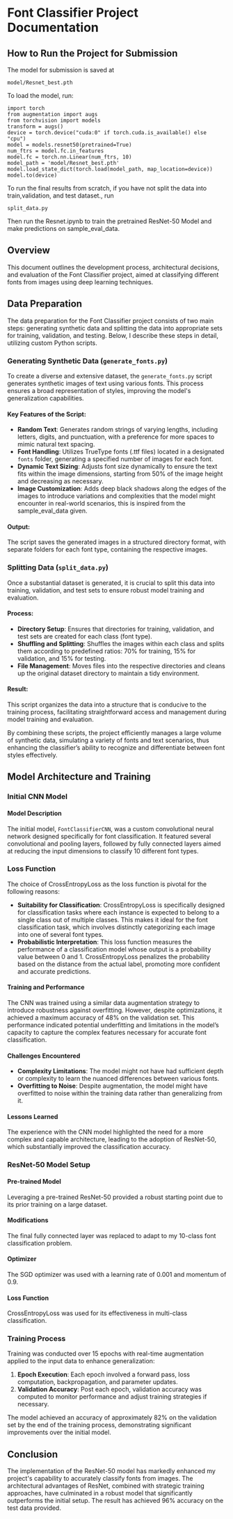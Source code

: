 # Font Classifier Project Documentation


## How to Run the Project for Submission

The model for submission is saved at 
```
model/Resnet_best.pth
```
To load the model, run:
```
import torch 
from augmentation import augs
from torchvision import models
transform = augs()
device = torch.device("cuda:0" if torch.cuda.is_available() else "cpu")
model = models.resnet50(pretrained=True)
num_ftrs = model.fc.in_features
model.fc = torch.nn.Linear(num_ftrs, 10)
model_path = 'model/Resnet_best.pth'
model.load_state_dict(torch.load(model_path, map_location=device))
model.to(device)
```

To run the final results from scratch, if you have not split the data into train,validation, and test dataset., run 
```
split_data.py
```
Then run the Resnet.ipynb to train the pretrained ResNet-50 Model and make predictions on sample_eval_data. 


## Overview
This document outlines the development process, architectural decisions, and evaluation of the Font Classifier project, aimed at classifying different fonts from images using deep learning techniques.

## Data Preparation

The data preparation for the Font Classifier project consists of two main steps: generating synthetic data and splitting the data into appropriate sets for training, validation, and testing. Below, I describe these steps in detail, utilizing custom Python scripts.

### Generating Synthetic Data (`generate_fonts.py`)


To create a diverse and extensive dataset, the `generate_fonts.py` script generates synthetic images of text using various fonts. This process ensures a broad representation of styles, improving the model's generalization capabilities.

#### Key Features of the Script:
- **Random Text**: Generates random strings of varying lengths, including letters, digits, and punctuation, with a preference for more spaces to mimic natural text spacing.
- **Font Handling**: Utilizes TrueType fonts (.ttf files) located in a designated `fonts` folder, generating a specified number of images for each font.
- **Dynamic Text Sizing**: Adjusts font size dynamically to ensure the text fits within the image dimensions, starting from 50% of the image height and decreasing as necessary.
- **Image Customization**: Adds deep black shadows along the edges of the images to introduce variations and complexities that the model might encounter in real-world scenarios, this is inspired from the sample_eval_data given. 


#### Output:
The script saves the generated images in a structured directory format, with separate folders for each font type, containing the respective images.

### Splitting Data (`split_data.py`)

Once a substantial dataset is generated, it is crucial to split this data into training, validation, and test sets to ensure robust model training and evaluation.

#### Process:
- **Directory Setup**: Ensures that directories for training, validation, and test sets are created for each class (font type).
- **Shuffling and Splitting**: Shuffles the images within each class and splits them according to predefined ratios: 70% for training, 15% for validation, and 15% for testing.
- **File Management**: Moves files into the respective directories and cleans up the original dataset directory to maintain a tidy environment.

#### Result:
This script organizes the data into a structure that is conducive to the training process, facilitating straightforward access and management during model training and evaluation.

By combining these scripts, the project efficiently manages a large volume of synthetic data, simulating a variety of fonts and text scenarios, thus enhancing the classifier’s ability to recognize and differentiate between font styles effectively.


## Model Architecture and Training

### Initial CNN Model

#### Model Description
The initial model, `FontClassifierCNN`, was a custom convolutional neural network designed specifically for font classification. It featured several convolutional and pooling layers, followed by fully connected layers aimed at reducing the input dimensions to classify 10 different font types.

### Loss Function

The choice of CrossEntropyLoss as the loss function is pivotal for the following reasons:

- **Suitability for Classification**: CrossEntropyLoss is specifically designed for classification tasks where each instance is expected to belong to a single class out of multiple classes. This makes it ideal for the font classification task, which involves distinctly categorizing each image into one of several font types.
- **Probabilistic Interpretation**: This loss function measures the performance of a classification model whose output is a probability value between 0 and 1. CrossEntropyLoss penalizes the probability based on the distance from the actual label, promoting more confident and accurate predictions.

#### Training and Performance
The CNN was trained using a similar data augmentation strategy to introduce robustness against overfitting. However, despite optimizations, it achieved a maximum accuracy of 48% on the validation set. This performance indicated potential underfitting and limitations in the model’s capacity to capture the complex features necessary for accurate font classification.

#### Challenges Encountered
- **Complexity Limitations**: The model might not have had sufficient depth or complexity to learn the nuanced differences between various fonts.
- **Overfitting to Noise**: Despite augmentation, the model might have overfitted to noise within the training data rather than generalizing from it.

#### Lessons Learned
The experience with the CNN model highlighted the need for a more complex and capable architecture, leading to the adoption of ResNet-50, which substantially improved the classification accuracy.

### ResNet-50 Model Setup


#### Pre-trained Model
Leveraging a pre-trained ResNet-50 provided a robust starting point due to its prior training on a large dataset.


#### Modifications
The final fully connected layer was replaced to adapt to my 10-class font classification problem.

#### Optimizer
The SGD optimizer was used with a learning rate of 0.001 and momentum of 0.9.

#### Loss Function
CrossEntropyLoss was used for its effectiveness in multi-class classification.


### Training Process
Training was conducted over 15 epochs with real-time augmentation applied to the input data to enhance generalization:

1. **Epoch Execution**: Each epoch involved a forward pass, loss computation, backpropagation, and parameter updates.
2. **Validation Accuracy**: Post each epoch, validation accuracy was computed to monitor performance and adjust training strategies if necessary.


The model achieved an accuracy of approximately 82% on the validation set by the end of the training process, demonstrating significant improvements over the initial model.

## Conclusion
The implementation of the ResNet-50 model has markedly enhanced my project's capability to accurately classify fonts from images. The architectural advantages of ResNet, combined with strategic training approaches, have culminated in a robust model that significantly outperforms the initial setup. The result has achieved 96% accuracy on the test data provided.
